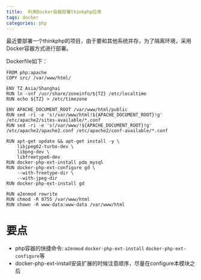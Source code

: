 ```yaml
---
title:  利用Docker容器部署thinkphp应用
tags: docker
categories: php
---
```


最近要部署一个thinkphp的项目，由于要和其他系统并存，为了隔离环境，采用Docker容器方式进行部署。

Dockerfile如下：
```
FROM php:apache
COPY src/ /var/www/html/

ENV TZ Asia/Shanghai
RUN ln -snf /usr/share/zoneinfo/${TZ} /etc/localtime
RUN echo ${TZ} > /etc/timezone

ENV APACHE_DOCUMENT_ROOT /var/www/html/public
RUN sed -ri -e 's!/var/www/html!${APACHE_DOCUMENT_ROOT}!g' /etc/apache2/sites-available/*.conf
RUN sed -ri -e 's!/var/www/!${APACHE_DOCUMENT_ROOT}!g' /etc/apache2/apache2.conf /etc/apache2/conf-available/*.conf

RUN apt-get update && apt-get install -y \
    libjpeg62-turbo-dev \
    libpng-dev \
    libfreetype6-dev
RUN docker-php-ext-install pdo_mysql
RUN docker-php-ext-configure gd \
    --with-freetype-dir \
    --with-jpeg-dir
RUN docker-php-ext-install gd

RUN a2enmod rewrite
RUN chmod -R 0755 /var/www/html
RUN chown -R www-data:www-data /var/www/html
```
# 要点
* php容器的快捷命令: `a2enmod` `docker-php-ext-install` `docker-php-ext-configure`等
* docker-php-ext-install安装扩展的时候注意顺序，尽量在configure本模块之后

